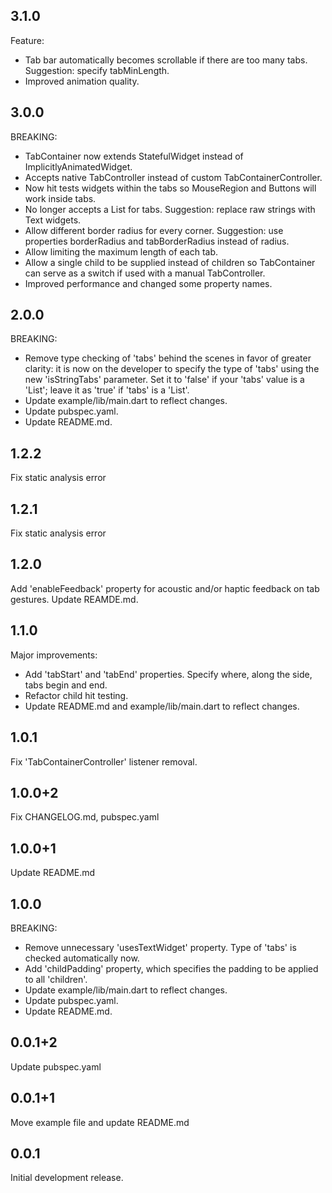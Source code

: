 ## 3.1.0

Feature:
 - Tab bar automatically becomes scrollable if there are too many tabs. Suggestion: specify tabMinLength.
 - Improved animation quality.

## 3.0.0

BREAKING:
 - TabContainer now extends StatefulWidget instead of ImplicitlyAnimatedWidget.
 - Accepts native TabController instead of custom TabContainerController.
 - Now hit tests widgets within the tabs so MouseRegion and Buttons will work inside tabs.
 - No longer accepts a List<String> for tabs. Suggestion: replace raw strings with Text widgets.
 - Allow different border radius for every corner. Suggestion: use properties borderRadius and
tabBorderRadius instead of radius.
 - Allow limiting the maximum length of each tab.
 - Allow a single child to be supplied instead of children so TabContainer can serve as a switch
if used with a manual TabController.
 - Improved performance and changed some property names.

## 2.0.0

BREAKING:
 - Remove type checking of 'tabs' behind the scenes in favor of greater clarity: it is now on the 
developer to specify the type of 'tabs' using the new 'isStringTabs' parameter. Set it to 'false' 
if your 'tabs' value is a 'List<Widget>'; leave it as 'true' if 'tabs' is a 'List<String>'.
 - Update example/lib/main.dart to reflect changes.
 - Update pubspec.yaml.
 - Update README.md.

## 1.2.2

Fix static analysis error

## 1.2.1

Fix static analysis error

## 1.2.0

Add 'enableFeedback' property for acoustic and/or haptic feedback on tab gestures.
Update REAMDE.md.

## 1.1.0

Major improvements:
 - Add 'tabStart' and 'tabEnd' properties. Specify where, along the side, tabs begin and end.
 - Refactor child hit testing.
 - Update README.md and example/lib/main.dart to reflect changes.

## 1.0.1

Fix 'TabContainerController' listener removal.

## 1.0.0+2

Fix CHANGELOG.md, pubspec.yaml

## 1.0.0+1

Update README.md

## 1.0.0

BREAKING:
 - Remove unnecessary 'usesTextWidget' property. Type of 'tabs' is checked automatically now.
 - Add 'childPadding' property, which specifies the padding to be applied to all 'children'.
 - Update example/lib/main.dart to reflect changes.
 - Update pubspec.yaml.
 - Update README.md.

## 0.0.1+2

Update pubspec.yaml

## 0.0.1+1

Move example file and update README.md

## 0.0.1

Initial development release.
